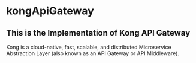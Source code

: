 # kongApiGateway
## This is the Implementation of Kong API Gateway
Kong is a cloud-native, fast, scalable, and distributed Microservice Abstraction Layer (also known as an API Gateway or API Middleware).
